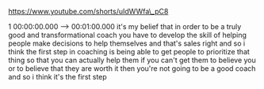 https://www.youtube.com/shorts/uIdWWfa\_pC8

1 00:00:00.000 --\> 00:01:00.000 it's my belief that in order to be a
truly good and transformational coach you have to develop the skill of
helping people make decisions to help themselves and that's sales right
and so i think the first step in coaching is being able to get people to
prioritize that thing so that you can actually help them if you can't
get them to believe you or to believe that they are worth it then you're
not going to be a good coach and so i think it's the first step
